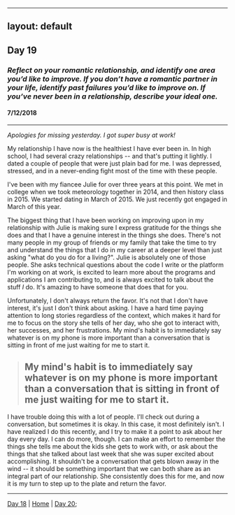
---
layout: default
---

## Day 19
### *Reflect on your romantic relationship, and identify one area you’d like to improve. If you don’t have a romantic partner in your life, identify past failures you’d like to improve on. If you’ve never been in a relationship, describe your ideal one.*
#### 7/12/2018

---

*Apologies for missing yesterday. I got super busy at work!*

My relationship I have now is the healthiest I have ever been in. In high school, I had several crazy relationships -- and that's putting it lightly. I dated a couple of people that were just plain bad for me. I was depressed, stressed, and in a never-ending fight most of the time with these people.

I've been with my fiancee Julie for over three years at this point. We met in college when we took meteorology together in 2014, and then history class in 2015. We started dating in March of 2015. We just recently got engaged in
March of this year.

The biggest thing that I have been working on improving upon in my relationship with Julie is making sure I express gratitude for the things she does and that I have a genuine interest in the things she does. There's not many people in my group of friends or my family that take the time to try and understand the things that I do in my career at a deeper level than just asking "what do you do for a living?". Julie is absolutely one of those people. She asks technical questions about the code I write or the platform I'm working on at work, is excited to learn more about the programs and applications I am contributing to, and is always excited to talk about the stuff *I* do. It's amazing to have someone that does that for you.

Unfortunately, I don't always return the favor. It's not that I don't have interest, it's just I don't think about asking. I have a hard time paying attention to long stories regardless of the context, which makes it hard for me to focus on the story she tells of her day, who she got to interact with, her successes, and her frustrations. My mind's habit is to immediately say whatever is on my phone is more important than a conversation that is sitting in front of me just waiting for me to start it.

> ## My mind's habit is to immediately say whatever is on my phone is more important than a conversation that is sitting in front of me just waiting for me to start it.

I have trouble doing this with a lot of people. I'll check out during a conversation, but sometimes it is okay. In this case, it most definitely isn't. I have realized I do this recently, and I try to make it a point to ask about her day every day. I can do more, though. I can make an effort to remember the things she tells me about the kids she gets to work with, or ask about the things that she talked about last week that she was super excited about accomplishing. It shouldn't be a conversation that gets blown away in the wind -- it should be something important that we can both share as an integral part of our relationship. She consistently does this for me, and now it is my turn to step up to the plate and return the favor.

---
[Day 18](./day-18) | [Home](./) | [Day 20](./day-20);